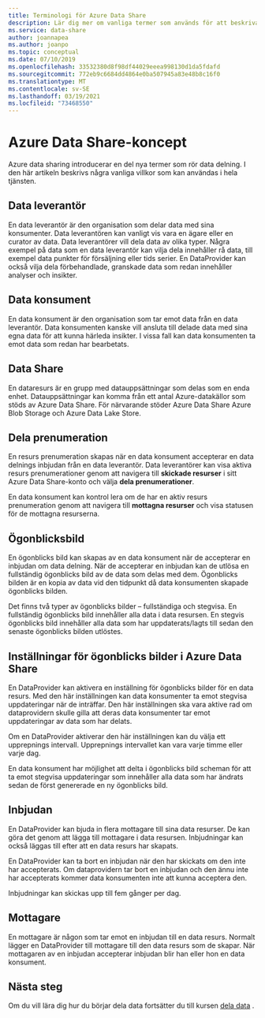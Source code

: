 ```yaml
---
title: Terminologi för Azure Data Share
description: Lär dig mer om vanliga termer som används för att beskriva resurser som används i Azure Data Share (dataprovider, data konsument, data resurs, resurs prenumeration, ögonblicks bild, inbjudan, mottagare.)
ms.service: data-share
author: joannapea
ms.author: joanpo
ms.topic: conceptual
ms.date: 07/10/2019
ms.openlocfilehash: 33532380d8f98df44029eeea998130d1da5fdafd
ms.sourcegitcommit: 772eb9c6684dd4864e0ba507945a83e48b8c16f0
ms.translationtype: MT
ms.contentlocale: sv-SE
ms.lasthandoff: 03/19/2021
ms.locfileid: "73468550"
---
```

# <a name="azure-data-share-concepts"></a>Azure Data Share-koncept 

Azure data sharing introducerar en del nya termer som rör data delning. I den här artikeln beskrivs några vanliga villkor som kan användas i hela tjänsten. 

## <a name="data-provider"></a>Data leverantör

En data leverantör är den organisation som delar data med sina konsumenter. Data leverantören kan vanligt vis vara en ägare eller en curator av data. Data leverantörer vill dela data av olika typer. Några exempel på data som en data leverantör kan vilja dela innehåller rå data, till exempel data punkter för försäljning eller tids serier. En DataProvider kan också vilja dela förbehandlade, granskade data som redan innehåller analyser och insikter. 

## <a name="data-consumer"></a>Data konsument 

En data konsument är den organisation som tar emot data från en data leverantör. Data konsumenten kanske vill ansluta till delade data med sina egna data för att kunna härleda insikter. I vissa fall kan data konsumenten ta emot data som redan har bearbetats. 

## <a name="data-share"></a>Data Share

En dataresurs är en grupp med datauppsättningar som delas som en enda enhet. Datauppsättningar kan komma från ett antal Azure-datakällor som stöds av Azure Data Share. För närvarande stöder Azure Data Share Azure Blob Storage och Azure Data Lake Store. 

## <a name="share-subscription"></a>Dela prenumeration 

En resurs prenumeration skapas när en data konsument accepterar en data delnings inbjudan från en data leverantör. Data leverantörer kan visa aktiva resurs prenumerationer genom att navigera till **skickade resurser** i sitt Azure Data Share-konto och välja **dela prenumerationer**.

En data konsument kan kontrol lera om de har en aktiv resurs prenumeration genom att navigera till **mottagna resurser** och visa statusen för de mottagna resurserna. 

## <a name="snapshot"></a>Ögonblicksbild

En ögonblicks bild kan skapas av en data konsument när de accepterar en inbjudan om data delning. När de accepterar en inbjudan kan de utlösa en fullständig ögonblicks bild av de data som delas med dem. Ögonblicks bilden är en kopia av data vid den tidpunkt då data konsumenten skapade ögonblicks bilden. 

Det finns två typer av ögonblicks bilder – fullständiga och stegvisa. En fullständig ögonblicks bild innehåller alla data i data resursen. En stegvis ögonblicks bild innehåller alla data som har uppdaterats/lagts till sedan den senaste ögonblicks bilden utlöstes. 

## <a name="snapshot-settings-in-azure-data-share"></a>Inställningar för ögonblicks bilder i Azure Data Share
 
En DataProvider kan aktivera en inställning för ögonblicks bilder för en data resurs. Med den här inställningen kan data konsumenter ta emot stegvisa uppdateringar när de inträffar. Den här inställningen ska vara aktive rad om dataprovidern skulle gilla att deras data konsumenter tar emot uppdateringar av data som har delats. 

Om en DataProvider aktiverar den här inställningen kan du välja ett upprepnings intervall. Upprepnings intervallet kan vara varje timme eller varje dag. 

En data konsument har möjlighet att delta i ögonblicks bild scheman för att ta emot stegvisa uppdateringar som innehåller alla data som har ändrats sedan de först genererade en ny ögonblicks bild. 

## <a name="invitation"></a>Inbjudan

En DataProvider kan bjuda in flera mottagare till sina data resurser. De kan göra det genom att lägga till mottagare i data resursen. Inbjudningar kan också läggas till efter att en data resurs har skapats. 

En DataProvider kan ta bort en inbjudan när den har skickats om den inte har accepterats. Om dataprovidern tar bort en inbjudan och den ännu inte har accepterats kommer data konsumenten inte att kunna acceptera den. 

Inbjudningar kan skickas upp till fem gånger per dag. 

## <a name="recipient"></a>Mottagare

En mottagare är någon som tar emot en inbjudan till en data resurs. Normalt lägger en DataProvider till mottagare till den data resurs som de skapar. När mottagaren av en inbjudan accepterar inbjudan blir han eller hon en data konsument.  

## <a name="next-steps"></a>Nästa steg

Om du vill lära dig hur du börjar dela data fortsätter du till kursen [dela data](share-your-data.md) .

